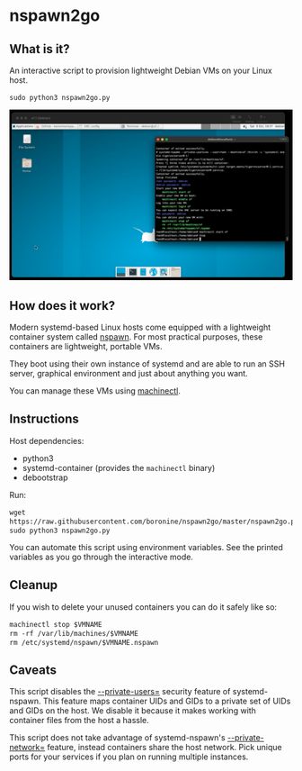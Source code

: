 # nspawn2go

## What is it?

An interactive script to provision lightweight Debian VMs on your Linux host.

```
sudo python3 nspawn2go.py
```

![screenshot](https://raw.githubusercontent.com/boronine/nspawn2go/master/screenshot.jpg)

## How does it work?

Modern systemd-based Linux hosts come equipped with a lightweight container system called
[nspawn](https://www.freedesktop.org/software/systemd/man/systemd-nspawn.html). For most practical
purposes, these containers are lightweight, portable VMs.

They boot using their own instance of systemd and are able to run an SSH server, graphical environment
and just about anything you want.

You can manage these VMs using [machinectl](https://www.freedesktop.org/software/systemd/man/machinectl.html).

## Instructions

Host dependencies:

- python3
- systemd-container (provides the `machinectl` binary)
- debootstrap

Run:

```
wget https://raw.githubusercontent.com/boronine/nspawn2go/master/nspawn2go.py
sudo python3 nspawn2go.py
```

You can automate this script using environment variables. See the printed variables
as you go through the interactive mode.

## Cleanup

If you wish to delete your unused containers you can do it safely like so:

```
machinectl stop $VMNAME
rm -rf /var/lib/machines/$VMNAME
rm /etc/systemd/nspawn/$VMNAME.nspawn
```

## Caveats

This script disables the [--private-users=](https://www.freedesktop.org/software/systemd/man/systemd-nspawn.html#--private-users=)
security feature of systemd-nspawn. This feature maps container UIDs and GIDs to a private set of UIDs and GIDs
on the host. We disable it because it makes working with container files from the host a hassle.

This script does not take advantage of systemd-nspawn's [--private-network=](https://www.freedesktop.org/software/systemd/man/systemd-nspawn.html#--private-network) 
feature, instead containers share the host network. Pick unique ports for your services if you plan on running 
multiple instances.
